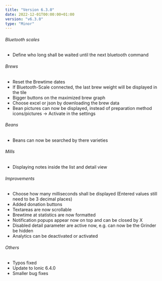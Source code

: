 ```yaml
---
title: "Version 6.3.0"
date: 2022-12-01T00:00:00+01:00
version: "v6.3.0"
type: "Minor"
---
```

###### Bluetooth scales
- Define who long shall be waited until the next bluetooth command

###### Brews
- Reset the Brewtime dates
- If Bluetooth-Scale connected, the last brew weight will be displayed in the tile
- Bigger buttons on the maximized brew graph
- Choose excel or json by downloading the brew data
- Bean pictures can now be displayed, instead of preparation method icons/pictures -> Activate in the settings

###### Beans
- Beans can now be searched by there varieties

###### Mills
- Displaying notes inside the list and detail view

###### Improvements
- Choose how many milliseconds shall be displayed (Entered values still need to be 3 decimal places)
- Added donation buttons
- Textareas are now scrollable
- Brewtime at statistics are now formatted
- Notification popups appear now on top and can be closed by X
- Disabled detail parameter are active now, e.g. can now be the Grinder be hidden
- Analytics can be deactivated or activated

###### Others
- Typos fixed
- Update to Ionic 6.4.0
- Smaller bug fixes
